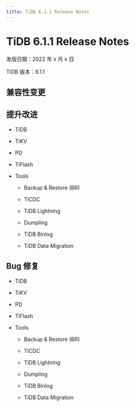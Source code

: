 ```yaml
---
title: TiDB 6.1.1 Release Notes
---
```


# TiDB 6.1.1 Release Notes

发版日期：2022 年 x 月 x 日

TiDB 版本：6.1.1

## 兼容性变更


## 提升改进

+ TiDB

+ TiKV

+ PD

+ TiFlash

+ Tools

    + Backup & Restore (BR)

    + TiCDC

    + TiDB Lightning

    + Dumpling

    + TiDB Binlog

    + TiDB Data Migration

## Bug 修复

+ TiDB

+ TiKV

+ PD

+ TiFlash

+ Tools

    + Backup & Restore (BR)

    + TiCDC

    + TiDB Lightning

    + Dumpling

    + TiDB Binlog

    + TiDB Data Migration

